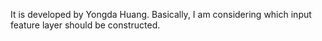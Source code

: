 It is developed by Yongda Huang. Basically, I am considering which input feature layer should be constructed.
